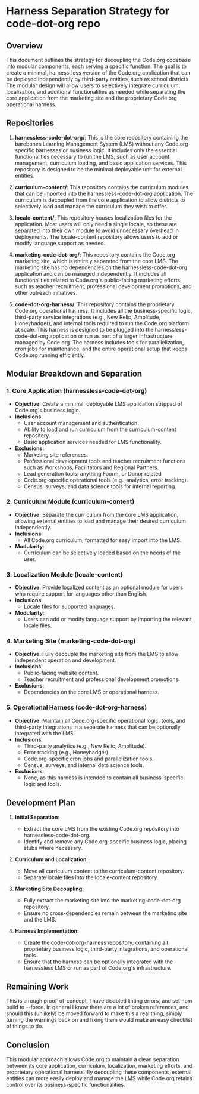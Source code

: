 # Harness Separation Strategy for code-dot-org repo

## Overview

This document outlines the strategy for decoupling the Code.org codebase into modular components, each serving a specific function. The goal is to create a minimal, harness-less version of the Code.org application that can be deployed independently by third-party entities, such as school districts. The modular design will allow users to selectively integrate curriculum, localization, and additional functionalities as needed while separating the core application from the marketing site and the proprietary Code.org operational harness.

## Repositories

1. **harnessless-code-dot-org/**: This is the core repository containing the barebones Learning Management System (LMS) without any Code.org-specific harnesses or business logic. It includes only the essential functionalities necessary to run the LMS, such as user account management, curriculum loading, and basic application services. This repository is designed to be the minimal deployable unit for external entities.

2. **curriculum-content/**: This repository contains the curriculum modules that can be imported into the harnessless-code-dot-org application. The curriculum is decoupled from the core application to allow districts to selectively load and manage the curriculum they wish to offer.

3. **locale-content/**: This repository houses localization files for the application. Most users will only need a single locale, so these are separated into their own module to avoid unnecessary overhead in deployments. The locale-content repository allows users to add or modify language support as needed.

4. **marketing-code-dot-org/**: This repository contains the Code.org marketing site, which is entirely separated from the core LMS. The marketing site has no dependencies on the harnessless-code-dot-org application and can be managed independently. It includes all functionalities related to Code.org's public-facing marketing efforts, such as teacher recruitment, professional development promotions, and other outreach initiatives.

5. **code-dot-org-harness/**: This repository contains the proprietary Code.org operational harness. It includes all the business-specific logic, third-party service integrations (e.g., New Relic, Amplitude, Honeybadger), and internal tools required to run the Code.org platform at scale. This harness is designed to be plugged into the harnessless-code-dot-org application or run as part of a larger infrastructure managed by Code.org. The harness includes tools for parallelization, cron jobs for maintenance, and the entire operational setup that keeps Code.org running efficiently.

## Modular Breakdown and Separation

### 1. **Core Application (harnessless-code-dot-org)**
   - **Objective**: Create a minimal, deployable LMS application stripped of Code.org's business logic.
   - **Inclusions**:
     - User account management and authentication.
     - Ability to load and run curriculum from the curriculum-content repository.
     - Basic application services needed for LMS functionality.
   - **Exclusions**:
     - Marketing site references.
     - Professional development tools and teacher recruitment functions such as Workshops, Facilitators and Regional Partners.
     - Lead generation tools: anything Foorm, or Donor related
     - Code.org-specific operational tools (e.g., analytics, error tracking).
     - Census, surveys, and data science tools for internal reporting.

### 2. **Curriculum Module (curriculum-content)**
   - **Objective**: Separate the curriculum from the core LMS application, allowing external entities to load and manage their desired curriculum independently.
   - **Inclusions**:
     - All Code.org curriculum, formatted for easy import into the LMS.
   - **Modularity**:
     - Curriculum can be selectively loaded based on the needs of the user.

### 3. **Localization Module (locale-content)**
   - **Objective**: Provide localized content as an optional module for users who require support for languages other than English.
   - **Inclusions**:
     - Locale files for supported languages.
   - **Modularity**:
     - Users can add or modify language support by importing the relevant locale files.

### 4. **Marketing Site (marketing-code-dot-org)**
   - **Objective**: Fully decouple the marketing site from the LMS to allow independent operation and development.
   - **Inclusions**:
     - Public-facing website content.
     - Teacher recruitment and professional development promotions.
   - **Exclusions**:
     - Dependencies on the core LMS or operational harness.

### 5. **Operational Harness (code-dot-org-harness)**
   - **Objective**: Maintain all Code.org-specific operational logic, tools, and third-party integrations in a separate harness that can be optionally integrated with the LMS.
   - **Inclusions**:
     - Third-party analytics (e.g., New Relic, Amplitude).
     - Error tracking (e.g., Honeybadger).
     - Code.org-specific cron jobs and parallelization tools.
     - Census, surveys, and internal data science tools.
   - **Exclusions**:
     - None, as this harness is intended to contain all business-specific logic and tools.

## Development Plan

1. **Initial Separation**:
   - Extract the core LMS from the existing Code.org repository into harnessless-code-dot-org.
   - Identify and remove any Code.org-specific business logic, placing stubs where necessary.

2. **Curriculum and Localization**:
   - Move all curriculum content to the curriculum-content repository.
   - Separate locale files into the locale-content repository.

3. **Marketing Site Decoupling**:
   - Fully extract the marketing site into the marketing-code-dot-org repository.
   - Ensure no cross-dependencies remain between the marketing site and the LMS.

4. **Harness Implementation**:
   - Create the code-dot-org-harness repository, containing all proprietary business logic, third-party integrations, and operational tools.
   - Ensure that the harness can be optionally integrated with the harnessless LMS or run as part of Code.org's infrastructure.

## Remaining Work

This is a rough proof-of-concept, I have disabled linting errors, and set npm build to --force.  In general I know there are a lot of broken references, and should this (unlikely) be moved forward to make this a real thing, simply turning the warnings back on and fixing them would make an easy checklist of things to do.

## Conclusion

This modular approach allows Code.org to maintain a clean separation between its core application, curriculum, localization, marketing efforts, and proprietary operational harness. By decoupling these components, external entities can more easily deploy and manage the LMS while Code.org retains control over its business-specific functionalities.
